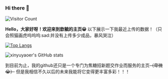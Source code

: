 ### Hi there 👋

<!--
**xinyuyaoer/xinyuyaoer** is a ✨ _special_ ✨ repository because its `README.md` (this file) appears on your GitHub profile.

Here are some ideas to get you started:

- 🔭 I’m currently working on ...
- 🌱 I’m currently learning ...
- 👯 I’m looking to collaborate on ...
- 🤔 I’m looking for help with ...
- 💬 Ask me about ...
- 📫 How to reach me: ...
- 😄 Pronouns: ...
- ⚡ Fun fact: ...
-->
![Visitor Count](https://profile-counter.glitch.me/xinyuyaoer/count.svg)

**Hello，大家好呀！欢迎来到歆毓的主页:grinning:**
以下展示一下我最近上传的数据！（只会照猫画虎呜呜呜:sad:并没有上传多少成品，暴风哭泣）

[![Top Langs](https://github-readme-stats.vercel.app/api/top-langs/?username=xinyuyaoer&layout=compact)](https://github.com/xinyuyaoer/github-readme-stats)

![xinyuyaoer's GitHub stats](https://github-readme-stats.vercel.app/api?username=xinyuyaoer&show_icons=true&theme=tokyonight)

到目前为止，我的github还只是一个专门为焦糖招新题交作业而服务的主页~~（卑微:sob:）~~
但是我相信不久以后的未来我能将它变得更丰富多彩！！！
